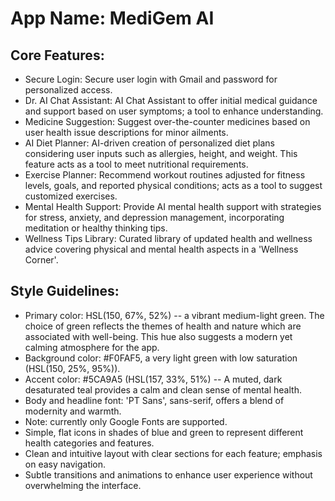 # **App Name**: MediGem AI

## Core Features:

- Secure Login: Secure user login with Gmail and password for personalized access.
- Dr. AI Chat Assistant: AI Chat Assistant to offer initial medical guidance and support based on user symptoms; a tool to enhance understanding.
- Medicine Suggestion: Suggest over-the-counter medicines based on user health issue descriptions for minor ailments.
- AI Diet Planner: AI-driven creation of personalized diet plans considering user inputs such as allergies, height, and weight. This feature acts as a tool to meet nutritional requirements.
- Exercise Planner: Recommend workout routines adjusted for fitness levels, goals, and reported physical conditions; acts as a tool to suggest customized exercises.
- Mental Health Support: Provide AI mental health support with strategies for stress, anxiety, and depression management, incorporating meditation or healthy thinking tips.
- Wellness Tips Library: Curated library of updated health and wellness advice covering physical and mental health aspects in a 'Wellness Corner'.

## Style Guidelines:

- Primary color: HSL(150, 67%, 52%) -- a vibrant medium-light green. The choice of green reflects the themes of health and nature which are associated with well-being. This hue also suggests a modern yet calming atmosphere for the app.
- Background color: #F0FAF5, a very light green with low saturation (HSL(150, 25%, 95%)).
- Accent color: #5CA9A5 (HSL(157, 33%, 51%) -- A muted, dark desaturated teal provides a calm and clean sense of mental health.
- Body and headline font: 'PT Sans', sans-serif, offers a blend of modernity and warmth.
- Note: currently only Google Fonts are supported.
- Simple, flat icons in shades of blue and green to represent different health categories and features.
- Clean and intuitive layout with clear sections for each feature; emphasis on easy navigation.
- Subtle transitions and animations to enhance user experience without overwhelming the interface.